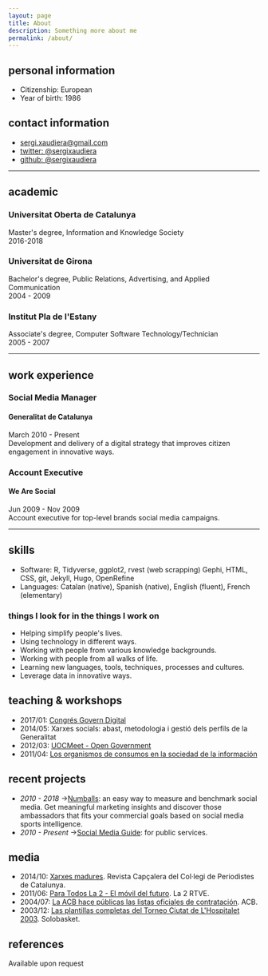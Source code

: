 ```yaml
---
layout: page
title: About
description: Something more about me
permalink: /about/
---
```

## personal information
- Citizenship: European
- Year of birth: 1986

## contact information
- [sergi.xaudiera@gmail.com](mailto:sergi.xaudiera@gmail.com)
- [twitter: @sergixaudiera](http://twitter.com/SergiXaudiera)
- [github: @sergixaudiera](http://github.com/sergixaudiera)

---

## academic
### Universitat Oberta de Catalunya
Master's degree, Information and Knowledge Society  
2016-2018

### Universitat de Girona
Bachelor's degree, Public Relations, Advertising, and Applied Communication  
2004 - 2009

### Institut Pla de l'Estany
Associate's degree, Computer Software Technology/Technician  
2005 - 2007

---

## work experience
### Social Media Manager
#### Generalitat de Catalunya
March 2010 - Present  
Development and delivery of a digital strategy that improves citizen engagement in innovative ways.

### Account Executive
#### We Are Social
Jun 2009 - Nov 2009  
Account executive for top-level brands social media campaigns.

---

## skills
- Software: R, Tidyverse, ggplot2, rvest (web scrapping) Gephi, HTML, CSS, git, Jekyll, Hugo, OpenRefine
- Languages: Catalan (native), Spanish (native), English (fluent), French (elementary)

### things I look for in the things I work on 
- Helping simplify people's lives.  
- Using technology in different ways.  
- Working with people from various knowledge backgrounds.  
- Working with people from all walks of life.  
- Learning new languages, tools, techniques, processes and cultures.  
- Leverage data in innovative ways. 

## teaching & workshops
- 2017/01: [Congrés Govern Digital](/2017/congres-govern-digital/)
- 2014/05: Xarxes socials: abast, metodologia i gestió dels perfils de la Generalitat
- 2012/03: [UOCMeet - Open Government](http://social.alumni.uoc.edu/uocmeet/2012/03/28/uocmeet-open-government/)
- 2011/04: [Los organismos de consumos en la sociedad de la información](/docs/20110427_curs_consum.pdf) 

## recent projects
- _2010 - 2018_ ->[Numballs](http://numballs.com): an easy way to measure and benchmark social media. Get meaningful marketing insights and discover those ambassadors that fits your commercial goals based on social media sports intelligence.
- _2010 - Present_ ->[Social Media Guide](https://github.com/gencat/guia-xarxes): for public services.

## media
- 2014/10: [Xarxes madures](http://www.periodistes.org/ca/article/xarxes-madures-248.html). Revista Capçalera del Col·legi de Periodistes de Catalunya.  
- 2011/06: [Para Todos La 2 - El móvil del futuro](http://www.rtve.es/alacarta/videos/para-todos-la-2/para-todos-2-movil-del-futuro/1118704/). La 2 RTVE. 
- 2004/07: [La ACB hace públicas las listas oficiales de contratación](http://www.acb.com/redaccion.php?id=18721). ACB.  
- 2003/12: [Las plantillas completas del Torneo Ciutat de L'Hospitalet 2003](http://www.solobasket.com/las-plantillas-completas-del-torneo-ciutat-de-lhospitalet). Solobasket. 

## references
Available upon request